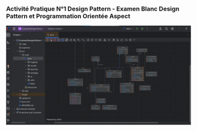 <h3>Activité Pratique N°1 Design Pattern - Examen Blanc Design Pattern et Programmation Orientée Aspect</h3>


<img src="captures/img.png"></img>
